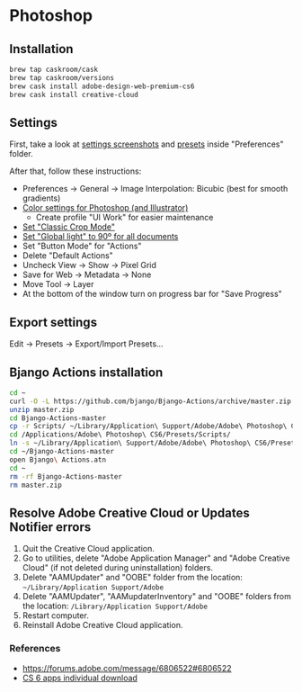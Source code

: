 # Photoshop

## Installation

```sh
brew tap caskroom/cask
brew tap caskroom/versions
brew cask install adobe-design-web-premium-cs6
brew cask install creative-cloud
```

## Settings

First, take a look at [settings screenshots](Preferences/Settings) and [presets](Preferences/Presets) inside "Preferences" folder.

After that, follow these instructions:

* Preferences → General → Image Interpolation: Bicubic (best for smooth gradients)
* [Color settings for Photoshop (and Illustrator)](http://bjango.com/articles/photoshop/)
    * Create profile "UI Work" for easier maintenance
* [Set "Classic Crop Mode"](http://twitter.com/jchristopher/status/255371549958369281)
* [Set "Global light" to 90º for all documents](http://photoshopsecrets.tumblr.com/post/36119981853/set-default-global-light-to-90)
* Set "Button Mode" for "Actions"
* Delete "Default Actions"
* Uncheck View → Show → Pixel Grid
* Save for Web → Metadata → None
* Move Tool → Layer
* At the bottom of the window turn on progress bar for "Save Progress"

## Export settings

Edit → Presets → Export/Import Presets…

## Bjango Actions installation

```sh
cd ~
curl -O -L https://github.com/bjango/Bjango-Actions/archive/master.zip
unzip master.zip
cd Bjango-Actions-master
cp -r Scripts/ ~/Library/Application\ Support/Adobe/Adobe\ Photoshop\ CS6/Presets/Scripts/
cd /Applications/Adobe\ Photoshop\ CS6/Presets/Scripts/
ln -s ~/Library/Application\ Support/Adobe/Adobe\ Photoshop\ CS6/Presets/Scripts/ Scripts
cd ~/Bjango-Actions-master
open Bjango\ Actions.atn
cd ~
rm -rf Bjango-Actions-master
rm master.zip
```

## Resolve Adobe Creative Cloud or Updates Notifier errors

1. Quit the Creative Cloud application.
2. Go to utilities, delete "Adobe Application Manager" and "Adobe Creative Cloud" (if not deleted during uninstallation) folders.
3. Delete "AAMUpdater" and "OOBE" folder from the location: `~/Library/Application Support/Adobe`
4. Delete "AAMUpdater", "AAMupdaterInventory" and "OOBE" folders from the location: `/Library/Application Support/Adobe`
5. Restart computer.
6. Reinstall Adobe Creative Cloud application.

### References

* https://forums.adobe.com/message/6806522#6806522
* [CS 6 apps individual download](http://helpx.adobe.com/x-productkb/policy-pricing/cs6-product-downloads.html)
